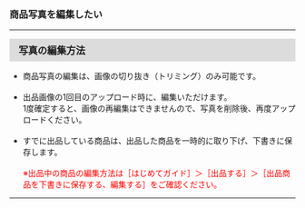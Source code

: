 <h3>商品写真を編集したい</h3>
<hr>

<div style="padding: 7px 15px; margin-top: 15px; margin-bottom: 15px; border: 1px solid #dcdcdc; background-color: #dcdcdc; font-size: 120%">
<strong>写真の編集方法</strong>
</div>

<ul>
<li>商品写真の編集は、画像の切り抜き（トリミング）のみ可能です。</li>
<br>
<li>出品画像の1回目のアップロード時に、編集いただけます。<br>
1度確定すると、画像の再編集はできませんので、写真を削除後、再度アップロードください。</li>
<br>
<li>すでに出品している商品は、出品した商品を一時的に取り下げ、下書きに保存します。<br>
<br>
<font color="#ff0000">※出品中の商品の編集方法は［はじめてガイド］＞［出品する］＞［出品商品を下書きに保存する、編集する］をご確認ください。</font></li>
</ul>

<hr>